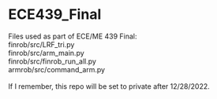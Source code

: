 # ECE439_Final
Files used as part of ECE/ME 439 Final:<br />
finrob/src/LRF_tri.py <br />
finrob/src/arm_main.py <br />
finrob/src/finrob_run_all.py <br />
armrob/src/command_arm.py <br />
<br />
If I remember, this repo will be set to private after 12/28/2022.
